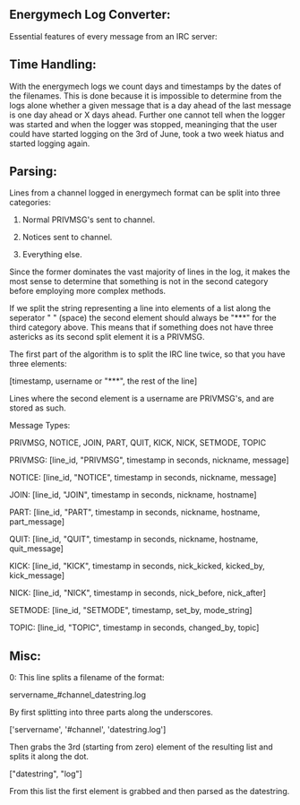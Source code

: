 Energymech Log Converter:
------------------------

Essential features of every message from an IRC server:

Time Handling:
--------------

With the energymech logs we count days and timestamps by the dates of the filenames.
This is done because it is impossible to determine from the logs alone whether a
given message that is a day ahead of the last message is one day ahead or X days
ahead. Further one cannot tell when the logger was started and when the logger 
was stopped, meaninging that the user could have started logging on the 3rd of
June, took a two week hiatus and started logging again.

Parsing:
--------

Lines from a channel logged in energymech format can be split into three categories:

1. Normal PRIVMSG's sent to channel.

2. Notices sent to channel.

3. Everything else.


Since the former dominates the vast majority of lines in the log, it makes the 
most sense to determine that something is not in the second category before employing 
more complex methods.

If we split the string representing a line into elements of a list along the 
seperator " " (space) the second element should always be "***" for the third 
category above. This means that if something does not have three astericks as its
second split element it is a PRIVMSG. 

The first part of the algorithm is to split the IRC line twice, so that you have three elements:

[timestamp, username or "***", the rest of the line]

Lines where the second element is a username are PRIVMSG's, and are stored as such.

Message Types:

PRIVMSG, NOTICE, JOIN, PART, QUIT, KICK, NICK, SETMODE, TOPIC

PRIVMSG: [line_id, "PRIVMSG", timestamp in seconds, nickname, message]

NOTICE: [line_id, "NOTICE", timestamp in seconds, nickname, message]

JOIN: [line_id, "JOIN", timestamp in seconds, nickname, hostname]

PART: [line_id, "PART", timestamp in seconds, nickname, hostname, part_message]

QUIT: [line_id, "QUIT", timestamp in seconds, nickname, hostname, quit_message]

KICK: [line_id, "KICK", timestamp in seconds, nick_kicked, kicked_by, kick_message]

NICK: [line_id, "NICK", timestamp in seconds, nick_before, nick_after]

SETMODE: [line_id, "SETMODE", timestamp, set_by, mode_string]

TOPIC: [line_id, "TOPIC", timestamp in seconds, changed_by, topic]

Misc:
-----

0: This line splits a filename of the format:

servername_#channel_datestring.log

By first splitting into three parts along the underscores.

['servername', '#channel', 'datestring.log']

Then grabs the 3rd (starting from zero) element of the resulting list and splits
it along the dot.

["datestring", "log"]

From this list the first element is grabbed and then parsed as the datestring.

